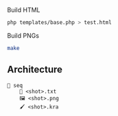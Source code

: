 Build HTML

```bash
php templates/base.php > test.html
```

Build PNGs

```bash
make
```

Architecture
------------


    📁 seq
        📄 <shot>.txt
        🖼️ <shot>.png
        🖌️ <shot>.kra
